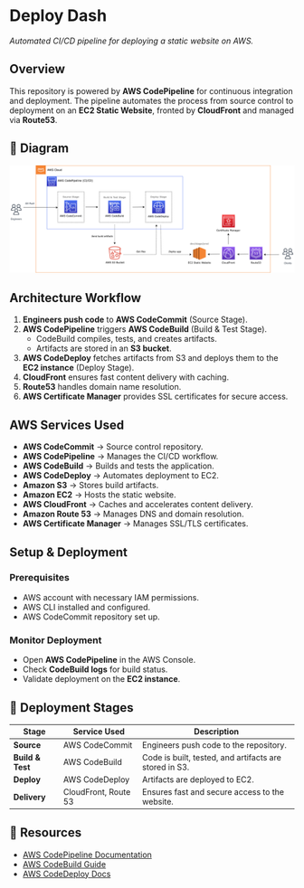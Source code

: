 # Deploy Dash
_Automated CI/CD pipeline for deploying a static website on AWS._

## Overview
This repository is powered by **AWS CodePipeline** for continuous integration and deployment. The pipeline automates the process from source control to deployment on an **EC2 Static Website**, fronted by **CloudFront** and managed via **Route53**.

## 📌 Diagram
![CI/CD Pipeline](./assets/deploydash-diagram.png)

## Architecture Workflow
1. **Engineers push code** to **AWS CodeCommit** (Source Stage).
2. **AWS CodePipeline** triggers **AWS CodeBuild** (Build & Test Stage).
   - CodeBuild compiles, tests, and creates artifacts.
   - Artifacts are stored in an **S3 bucket**.
3. **AWS CodeDeploy** fetches artifacts from S3 and deploys them to the **EC2 instance** (Deploy Stage).
4. **CloudFront** ensures fast content delivery with caching.
5. **Route53** handles domain name resolution.
6. **AWS Certificate Manager** provides SSL certificates for secure access.

## AWS Services Used
- **AWS CodeCommit** → Source control repository.
- **AWS CodePipeline** → Manages the CI/CD workflow.
- **AWS CodeBuild** → Builds and tests the application.
- **AWS CodeDeploy** → Automates deployment to EC2.
- **Amazon S3** → Stores build artifacts.
- **Amazon EC2** → Hosts the static website.
- **AWS CloudFront** → Caches and accelerates content delivery.
- **Amazon Route 53** → Manages DNS and domain resolution.
- **AWS Certificate Manager** → Manages SSL/TLS certificates.

## Setup & Deployment
### Prerequisites
- AWS account with necessary IAM permissions.
- AWS CLI installed and configured.
- AWS CodeCommit repository set up.

<!-- ### Clone the Repository
```sh
git clone https://git-codecommit.<region>.amazonaws.com/v1/repos/<your-repo-name>
cd <your-repo-name>
```

### Configure AWS CLI
Ensure AWS CLI is set up correctly:
```sh
aws configure
```

### Push Code to AWS CodeCommit
```sh
git add .
git commit -m "Initial commit"
git push origin main
``` -->

### Monitor Deployment
- Open **AWS CodePipeline** in the AWS Console.
- Check **CodeBuild logs** for build status.
- Validate deployment on the **EC2 instance**.

## 🚀 Deployment Stages
| Stage          | Service Used        | Description |
|---------------|-------------------|-------------|
| **Source**   | AWS CodeCommit    | Engineers push code to the repository. |
| **Build & Test** | AWS CodeBuild | Code is built, tested, and artifacts are stored in S3. |
| **Deploy** | AWS CodeDeploy | Artifacts are deployed to EC2. |
| **Delivery** | CloudFront, Route 53 | Ensures fast and secure access to the website. |


## 📖 Resources
- [AWS CodePipeline Documentation](https://docs.aws.amazon.com/codepipeline/latest/userguide/welcome.html)
- [AWS CodeBuild Guide](https://docs.aws.amazon.com/codebuild/latest/userguide/welcome.html)
- [AWS CodeDeploy Docs](https://docs.aws.amazon.com/codedeploy/latest/userguide/welcome.html)
